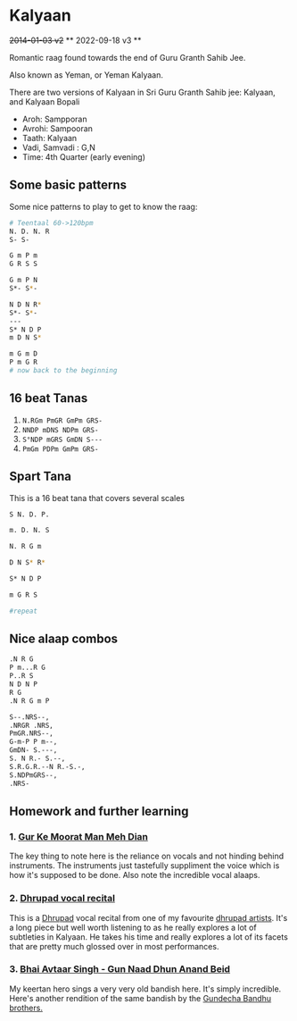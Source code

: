 # Kalyaan

~~2014-01-03 v2~~
** 2022-09-18 v3 **

Romantic raag found towards the end of Guru Granth Sahib Jee.

Also known as Yeman, or Yeman Kalyaan.

There are two versions of Kalyaan in Sri Guru Granth Sahib jee: Kalyaan, and Kalyaan Bopali

- Aroh: Sampporan
- Avrohi: Sampooran
- Taath: Kalyaan
- Vadi, Samvadi : G,N
- Time: 4th Quarter (early evening)

## Some  basic patterns

Some nice patterns to play to get to know the raag:

```bash
# Teentaal 60->120bpm
N. D. N. R
S- S-

G m P m
G R S S

G m P N
S*- S*-

N D N R*
S*- S*-
---
S* N D P
m D N S*

m G m D
P m G R
# now back to the beginning
```

## 16 beat Tanas

1. `N.RGm PmGR GmPm GRS-`
2. `NNDP mDNS NDPm GRS-`
3. `S°NDP mGRS GmDN S---`
4. `PmGm PDPm GmPm GRS-`

## Spart Tana

This is a 16 beat tana that covers several scales

```bash
S N. D. P.

m. D. N. S

N. R G m

D N S* R*

S* N D P

m G R S

#repeat
```

## Nice alaap combos

```bash
.N R G
P m...R G
P..R S
N D N P
R G
.N R G m P

S--.NRS--,
.NRGR .NRS,
PmGR.NRS--,
G-m-P P m--,
GmDN- S.---,
S. N R.- S.--,
S.R.G.R.--N R.-S.-,
S.NDPmGRS--,
.NRS-
```

## Homework and further learning

### 1. [Gur Ke Moorat Man Meh Dian](https://www.youtube.com/watch?v=HbRkvpwSxFg)

The key thing to note here is the reliance on vocals and not hinding behind instruments. The instruments just tastefully suppliment the voice which is how it's supposed to be done.
Also note the incredible vocal alaaps.

### 2. [Dhrupad vocal recital](https://www.youtube.com/watch?v=zFQMsIDHMOo)

This is a [Dhrupad](http://www.dhrupad.info/) vocal recital from one of my favourite [dhrupad artists](http://dhrupaduday.com/).  It's a long piece but well worth listening to as he really explores a lot of subtleties in Kalyaan.  He takes his time and really explores a lot of its facets that are pretty much glossed over in most performances.

### 3. [Bhai Avtaar Singh - Gun Naad Dhun Anand Beid](http://www.gurmatsangeetproject.com/Recordings/as%20millis%20june%2011%2005/gun%20naad%20dhun%20anand%20bhed.MP3)

My keertan hero sings a very very old bandish here.  It's simply incredible.  Here's another rendition of the same bandish by the [Gundecha Bandhu brothers.](http://www.gurmatsangeetproject.com/Pages/gundechabandhu.asp)
